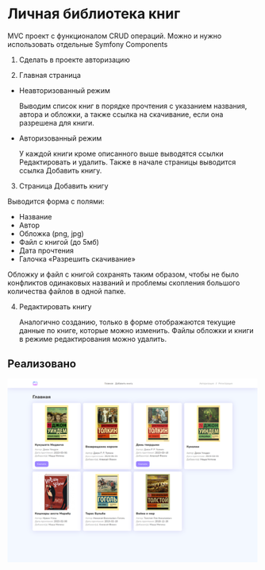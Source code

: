 # Личная библиотека книг 

MVC проект с функционалом CRUD операций. Можно и нужно использовать отдельные Symfony Components

1. Сделать в проекте авторизацию

2. Главная страница

* Неавторизованный режим

    Выводим список книг в порядке прочтения с указанием названия, автора и обложки, а также ссылка на скачивание, если она разрешена для книги.

* Авторизованный режим

    У каждой книги кроме описанного выше выводятся ссылки Редактировать и удалить. Также в начале страницы выводится ссылка Добавить книгу.

3. Страница Добавить книгу

Выводится форма с полями:
* Название
* Автор
* Обложка (png, jpg)
* Файл с книгой (до 5мб)
* Дата прочтения
* Галочка «Разрешить скачивание»

Обложку и файл с книгой сохранять таким образом, чтобы не было конфликтов одинаковых названий и проблемы скопления большого количества файлов в одной папке.

4. Редактировать книгу

    Аналогично созданию, только в форме отображаются текущие данные по книге, которые можно изменить. Файлы обложки и книги в режиме редактирования можно удалить.

## Реализовано
![alt text](https://github.com/mitina-mv/php-intaro/blob/main/task6/task6_.png)
